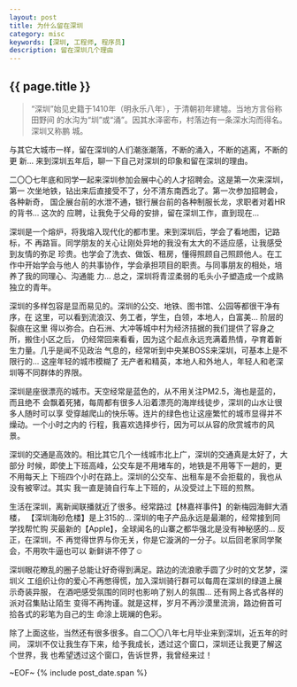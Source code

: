 ```yaml
---
layout: post
title: 为什么留在深圳
category: misc
keywords: [深圳, 工程师, 程序员]
description: 留在深圳几个理由
---
```


## {{ page.title }}

> “深圳”始见史籍于1410年（明永乐八年），于清朝初年建墟。当地方言俗称田野间
> 的水沟为“圳”或“涌”。因其水泽密布，村落边有一条深水沟而得名。深圳又称鹏
> 城。

与其它大城市一样，留在深圳的人们潮涨潮落，不断的涌入，不断的逃离，不断的更
新... 来到深圳五年后，聊一下自己对深圳的印象和留在深圳的理由。

二〇〇七年底和同学一起来深圳参加会展中心的人才招聘会。这是第一次来深圳，第一
次坐地铁，钻出来后直接受不了，分不清东南西北了。第一次参加招聘会，各种新奇，
国企展台前的水泄不通，银行展台前的各种制服长龙，求职者对着HR的背书... 这次的
应聘，让我免于父母的安排，留在深圳工作，直到现在...

深圳是一个熔炉，将我熔入现代化的都市里。来到深圳后，学会了看地图，记路标，不
再路盲。同学朋友的关心让刚处异地的我没有太大的不适应感，让我感受到友情的弥足
珍贵。也学会了洗衣、做饭、租房，懂得照顾自己照顾他人。在工作中开始学会与他人
的共事协作，学会承担项目的职责。与同事朋友的相处，培养了我的同理心、沟通能
力... 总之，深圳将青涩柔弱的毛头小子塑造成一个成熟独立的青年。

深圳的多样包容是显而易见的。深圳的公交、地铁、图书馆、公园等都很干净有序，在
这里，可以看到流浪汉、务工者，学生，白领，本地人，白富美... 阶层的裂痕在这里
得以弥合。白石洲、大冲等城中村为经济拮据的我们提供了容身之所，搬住小区之后，
仍经常回来看看，因为这个起点永远充满着热情，孕育着新生力量。几乎是闻不见政治
气息的，经常听到中央某BOSS来深圳，可基本上是不限行的... 这座年轻的城市模糊了
无产者和精英，本地人和外地人，年轻人和老深圳等不同群体的界限。

深圳是座很漂亮的城市。天空经常是蓝色的，从不用关注PM2.5，海也是蓝的，而且绝不
会飘着死猪，每周都有很多人沿着漂亮的海岸线徒步，深圳的山水让很多人随时可以享
受穿越爬山的快乐等。连片的绿色也让这座繁忙的城市显得并不燥动。一个小时之内的
行程，我喜欢选择步行，因为可以从容的欣赏城市的风景。

深圳的交通是高效的。相比其它几个一线城市北上广，深圳的交通真是太好了，大部分
时候，即使上下班高峰，公交车是不用堵车的，地铁是不用等下一趟的，更不用每天上
下班四个小时在路上。深圳的公交车、出租车是不会拒载的，我也从没有被宰过。其实
我一直是骑自行车上下班的，从没受过上下班的煎熬。

生活在深圳，离新闻联播就近了很多。经常路过【林嘉祥事件】的新梅园海鲜大酒楼，
【深圳海砂危楼】是上315的... 深圳的电子产品永远是最潮的，经常接到同学找帮忙购
买最新的【Apple】，全球闻名的山寨之都华强北是没有神秘感的... 反正，在深圳，不
再觉得世界与你无关，你是它漩涡的一分子。以后回老家同学聚会，不用吹牛逼也可以
新鲜讲不停了☺

深圳眼花瞭乱的圈子总能让好奇得到满足。路边的流浪歌手圆了少时的文艺梦，深圳义
工组织让你的爱心不再憋得慌，加入深圳骑行群可以每周在深圳的绿道上展示奇装异服，
在酒吧感受氛围的同时也影响了别人的氛围... 还有网上各式各样的派对召集贴让陌生
变得不再拘谨。就是这样，岁月不再沙漠里流淌，路边俯首可拾各式的彩笔为自己的生
命涂上斑斓的色彩。

除了上面这些，当然还有很多很多。自二〇〇八年七月毕业来到深圳，近五年的时间，
深圳不仅让我生存下来，给予我成长，透过这个窗口，深圳还让我更了解这个世界，我
也希望透过这个窗口，告诉世界，我曾经来过！

~EOF~ {% include post_date.span %}
